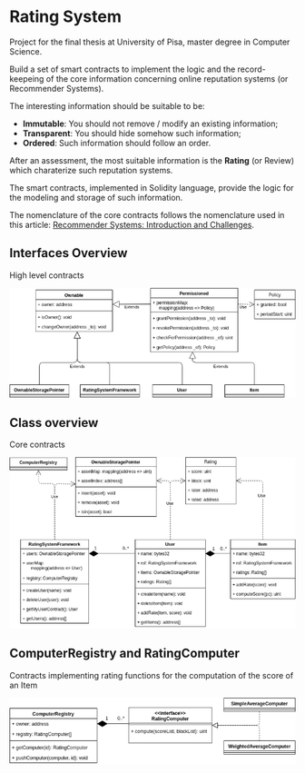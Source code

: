 # Rating System

Project for the final thesis at University of Pisa, master degree in Computer Science.

Build a set of smart contracts to implement the logic and the record-keepeing of the core information concerning online reputation systems (or Recommender Systems).

The interesting information should be suitable to be:

- **Immutable**: You should not remove / modify an existing information;
- **Transparent**: You should hide somehow such information;
- **Ordered**: Such information should follow an order.

After an assessment, the most suitable information is the **Rating** (or Review) which charaterize such reputation systems.

The smart contracts, implemented in Solidity language, provide the logic for the modeling and storage of such information.

The nomenclature of the core contracts follows the nomenclature used in this article: [Recommender Systems: Introduction and Challenges](https://link.springer.com/chapter/10.1007/978-1-4899-7637-6_1).

## Interfaces Overview

High level contracts

![a](./jpg/Interfaces.png)


## Class overview

Core contracts

![a](./jpg/Classes.png)

## ComputerRegistry and RatingComputer

Contracts implementing rating functions for the computation of the score of an Item

![a](./jpg/RatingComputer.png)